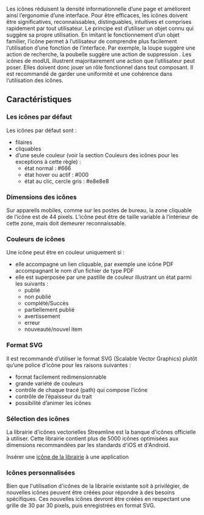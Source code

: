Les icônes réduisent la densité informationnelle d’une page et  améliorent ainsi l’ergonomie d’une interface. Pour être efficaces, les icônes doivent être significatives, reconnaissables, distinguables, intuitives et comprises rapidement par tout utilisateur. Le principe est d’utiliser un objet connu qui suggère sa propre utilisation. En imitant le fonctionnement d’un objet familier, l’icône permet à l’utilisateur de comprendre plus facilement l’utilisation d’une fonction de l’interface. Par exemple, la loupe suggère une action de recherche, la poubelle suggère une action de suppression . Les icônes de modUL  illustrent majoritairement une action que l’utilisateur peut poser. Elles doivent donc jouer un rôle fonctionnel dans tout composant. Il est recommandé de garder une uniformité et une cohérence dans l’utilisation des icônes.

## Caractéristiques
### Les icônes par défaut

Les icônes par défaut sont :
<ul>
    <li>filaires</li>
    <li>cliquables</li>
    <li>d’une seule couleur (voir la section Couleurs des icônes pour les exceptions à cette règle) :
        <ul>
            <li>état normal : #666</li>
            <li>état hover ou actif : #000</li>
            <li>état au clic, cercle gris : #e8e8e8</li>
        </ul>
    </li>
</ul>

### Dimensions des icônes
Sur appareils mobiles, comme sur les postes de bureau, la zone cliquable de l’icône est de 44 pixels. L’icône peut être de taille variable à l’intérieur de cette zone, mais doit demeurer reconnaissable.

### Couleurs de icônes
Une icône peut être en couleur uniquement si :
<ul>
    <li>elle accompagne un lien cliquable, par exemple une icône PDF accompagnant le nom d’un fichier de type PDF</li>
    <li>elle est superposée par une pastille de couleur illustrant un état parmi les suivants :
        <ul>
            <li>publié</li>
            <li>non publié</li>
            <li>complété/Succès </li>
            <li>partiellement publié </li>
            <li>avertissement </li>
            <li>erreur</li>
            <li>nouveauté/nouvel item</li>
        </ul>
    </li>
</ul>

### Format SVG
Il est recommandé d’utiliser le format SVG (Scalable Vector Graphics) plutôt qu’une police d'icône pour les raisons suivantes :
<ul>
    <li>format facilement redimensionnable</li>
    <li>grande variété  de couleurs</li>
    <li>contrôle de chaque tracé (path) qui compose l’icône</li>
    <li>contrôle de l’épaisseur du trait</li>
    <li>possibilité d’animer les icônes</li>
</ul>

### Sélection des icônes
La librairie d'icônes vectorielles Streamline est la banque d'icônes officielle à utiliser. Cette librairie contient plus de 5000 icônes optimisées aux dimensions recommandées par les standards d'iOS et d'Android.

Insérer une <a href="https://ulaval.github.io/modul/composants/indicateurs/m-icon/portrait">icône de la librairie</a> à une application

### Icônes personnalisées
Bien que l'utilisation d'icônes de la librairie existante soit à privilégier, de nouvelles icônes peuvent être créées pour répondre à des besoins spécifiques. Ces nouvelles icônes devront être créées en respectant une grille de 30 par 30 pixels, puis enregistrées en format SVG.
